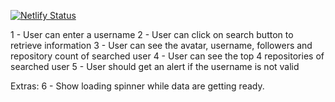 [![Netlify Status](https://api.netlify.com/api/v1/badges/860933e2-f126-4694-ae7a-8c05ef9e2512/deploy-status)](https://app.netlify.com/sites/findagitter/deploys) 
 
 
 1 - User can enter a username
 2 - User can click on search button to retrieve information
 3 - User can see the avatar, username, followers and repository count of searched user
 4 - User can see the top 4 repositories of searched user
 5 - User should get an alert if the username is not valid

Extras:
 6 - Show loading spinner while data are getting ready.
